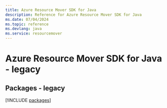 ```yaml
---
title: Azure Resource Mover SDK for Java
description: Reference for Azure Resource Mover SDK for Java
ms.date: 07/04/2024
ms.topic: reference
ms.devlang: java
ms.service: resourcemover
---
```

# Azure Resource Mover SDK for Java - legacy
## Packages - legacy
[!INCLUDE [packages](resource-mover-index.md)]
